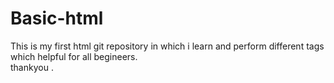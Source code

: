 # Basic-html
This is my first html git repository in which i learn and perform different tags which helpful for all begineers.<br> thankyou .
